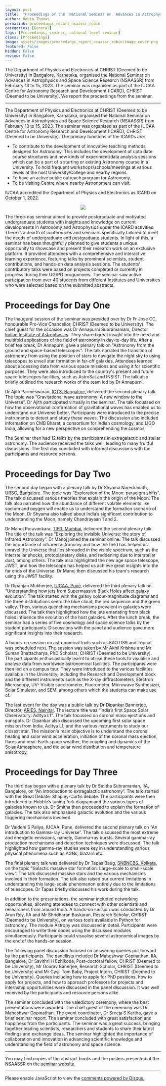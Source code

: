 ```yaml
---
layout: post
title:  "Proceedings of the  National Seminar on  Advances in Astrophysics and Space Science Research (NSAAASSR) 2023"
author: Robin Thomas
permalink: proceedings_report_nsaassr_robin
categories: [General]
tags: [Proceedings, seminar, national level seminar]
class: [Proceedings]
image: assets/images/proceedings_report_nsaassr_robin/image_cover.png
featured: False
hidden: False
review: False
---
```

>
The Department of Physics and Electronics at CHRIST (Deemed to be University) in Bangalore, Karnataka, organised the National Seminar on Advances in Astrophysics and Space Science Research (NSAASSR) from February 13 to 15, 2023. The seminar was organised as part of the IUCAA Centre for Astronomy Research and Development (ICARD), CHRIST (Deemed to be University). We report the proceedings from the seminar.
>
---

The Department of Physics and Electronics at CHRIST (Deemed to be University) in Bangalore, Karnataka, organised the National Seminar on Advances in Astrophysics and Space Science Research (NSAASSR) from February 13 to 15, 2023. The seminar was organised as part of the IUCAA Centre for Astronomy Research and Development (ICARD), CHRIST (Deemed to be University). The primary functions of the ICARDs are:

- To contribute to the development of innovative teaching methods designed for Astronomy. This includes the development of upto date course structures and new kinds of experiment/data analysis sessions which can be a part of a starting or existing Astronomy course in a University. To hold frequent workshops/schools/meetings at various levels at the host University/College and nearby regions.
- To have an active public outreach program for Astronomy.
- To be visiting Centre where nearby Astronomers can visit.

IUCAA accredited the Department of Physics and Electronics as ICARD on October 1, 2022. 


<p align="center">
  <img src="../assets/images/proceedings_report_nsaassr_robin/image1.png">
</p>

The three-day seminar aimed to provide postgraduate and motivated undergraduate students with insights and knowledge on current developments in Astronomy and Astrophysics under the ICARD activities. There is a dearth of conferences and seminars specifically tailored to meet the needs of undergraduate and postgraduate students. In light of this, a seminar has been thoughtfully planned to give students a unique opportunity to showcase and present their research work on an exclusive platform. It provided attendees with a comprehensive and interactive learning experience, featuring talks by prominent scientists, student contributions, and hands-on data analysis sessions. The students' contributory talks were based on projects completed or currently in progress during their UG/PG programmes. The seminar saw active participation from over 40 students from different Institutes and Universities who were selected based on the submitted abstracts. 

# Proceedings for Day One

The Inaugural session of the seminar was presided over by Dr Fr Jose CC, honourable Pro-Vice Chancellor, CHRIST (Deemed to be University). The chief guest for the occasion was Dr Annapurni Subramaniam, Director <a href="https://www.iiap.res.in/" target="_blank"> Indian Institute of Astrophysics</a>. They shared great insight into the need and multifold applications of the field of astronomy in day-to-day life. After a brief tea break,  Dr Annapurni gave a plenary talk on "Astronomy from the ground and space-based telescopes". The talk narrated the transition of astronomy from using the position of stars to navigate the night sky to using telescopes to unveil star formation in far-off galaxies. Attendees learned about accessing data from various space missions and using it for scientific purposes. They were also introduced to the country's present and future space telescopes facilities, such as AstroSat and INSIST. The talk also briefly outlined the research works of the team led by Dr Annapurni.

Dr Ajith Parmeswaran, <a href="https://www.icts.res.in/" target="_blank"> ICTS, Bangalore</a>, delivered the second plenary talk. The topic was “Gravitational wave astronomy: A new window to the Universe”. Dr Ajith participated virtually in the seminar. The talk focussed on how the observational confirmation of gravitational waves has enabled us to understand our Universe better. Participants were introduced to the precise instruments to detect and study these waves. The discussion also included information on CMB Bharat, a consortium for Indian cosmology, and LIGO India, allowing for a new perspective on comprehending the cosmos.

The Seminar then had 12 talks by the participants in extragalactic and stellar astronomy. The audience received the talks well, leading to many fruitful discussions. The first day concluded with informal discussions with the participants and resource persons.

# Proceedings for Day Two

The second day began with a plenary talk by Dr Shyama Naredranath, <a href="https://www.ursc.gov.in/" target="_blank"> URSC, Bangalore</a>. The topic was “Exploration of the Moon: paradigm shifts”. The talk discussed various theories that explain the origin of the Moon. The talk also narrated how the abundance of different volatile elements like sodium and oxygen will enable us to understand the formation scenario of the Moon. Dr Shyama also talked about India’s significant contribution to understanding the Moon, namely Chandrayaan 1 and 2. 

Dr Manoj Puravankara, <a href="https://www.tifr.res.in/" target="_blank"> TIFR, Mumbai,</a> delivered the second plenary talk. The title of the talk was “Exploring the invisible Universe: the story of Infrared Astronomy”. Dr Manoj joined the seminar online. The talk discussed the importance of infrared astronomy and how the field has helped us unravel the Universe that lies shrouded in the visible spectrum, such as the interstellar shocks, protoplanetary disks, and reddening due to interstellar dust, among others. The talk also highlighted the new age space telescope, JWST, and how the telescope has helped us achieve great insights into the far ends of the Universe. Dr Manoj then discussed his team's research using the JWST facility.

Dr Dipanjan Mukherjee, <a href="https://www.iucaa.in/en/" target="_blank"> IUCAA, Pune</a>, delivered the third plenary talk on “Understanding how jets from Supermassive Black Holes affect galaxy evolution”.  The talk started with the galaxy colour-magnitude diagrams and the three distributions seen: the blue cloud, the red sequence and the green valley. Then, various quenching mechanisms prevalent in galaxies were discussed. The talk then highlighted how the jets emanating from black holes influence the evolution of the host galaxies. After the lunch break, the seminar had a series of five cosmology and space science talks by the student participants. Discussions with the panel and audience gave more significant insights into their research. 

A hands-on session on astronomical tools such as SAO DS9 and Topcat was scheduled next. The session was taken by Mr Akhil Krishna and Mr Suman Bhattacharya, PhD Scholars, CHRIST (Deemed to be University). The participants enthusiastically learnt to utilise these tools to visualise and analyse data from worldwide astronomical facilities. The participants were then led on a campus tour. They were introduced to the various facilities available in the University, including the Research and Development block and the different instruments such as the X-ray diffractometers, Electron Microscopy, UV- Visible spectrometer, Fluorometer, Microwave Synthesizer, Solar Simulator, and SEM, among others which the students can make use of.

The last event for the day was a public talk by Dr Dipankar Bannerjee, Director, <a href="https://www.aries.res.in/aries-0" target="_blank"> ARIES, Nainital</a>. The lecture title was “India’s first Space Solar Observatory: Aditya L1”. The talk focussed on coronal mass ejections and sunspots. Dr Dipankar also discussed the upcoming first solar space mission from India, Aditya L1, and the various instruments to study our closest star. The mission's main objective is to understand the coronal heating and solar wind acceleration, initiation of the coronal mass ejection, flares and near-Earth space weather, the coupling and dynamics of the Solar Atmosphere, and the solar wind distribution and temperature anisotropy. 

# Proceedings for Day Three

The third day began with a plenary talk by Dr Smitha Subramanian, IIA, Bangalore, on “An introduction to extragalactic astronomy”. The talk started with the Great Debate: Shapley-Curtis debate. The participants were then introduced to Hubble’s tuning fork diagram and the various types of galaxies known to us. Dr Smitha then proceeded to explain the formation of galaxies. The talk also emphasised galactic evolution and the various triggering mechanisms involved.

Dr Vaidehi S Paliya, IUCAA, Pune, delivered the second plenary talk on “An introduction to Gamma-ray Universe”. The talk discussed the most extreme and energetic emissions, namely, Gamma-ray bursts. Several gamma-ray production mechanisms and detection techniques were discussed. The talk highlighted how gamma-ray studies were key in understanding various physical phenomena such as AGNs, blazars etc. 

The final plenary talk was delivered by Dr Tapas Baug, <a href="https://www.bose.res.in/" target="_blank"> SNBNCBS, Kolkata,</a> on the topic “Galactic massive star formation: Large-scale to small-scale view”.  The talk discussed massive stars and the various mechanisms involved in their formation. The talk also raised our current limitations in understanding this large-scale phenomenon entirely due to the limitations of telescopes. Dr Tapas briefly discussed his work during the talk.

In addition to the presentations, the seminar included networking opportunities, allowing attendees to connect with other scientists and researchers from around India. A hands-on session was conducted by Dr Arun Roy, IIA and Mr Shridharan Baskaran, Research Scholar, CHRIST (Deemed to be University), on various tools available in Python for astronomy. The module Astropy was discussed in detail. Participants were encouraged to write their codes using the discussed modules simultaneously. Participants could visualise several astronomical images by the end of the hands-on session. 

The following panel discussion focused on answering queries put forward by the participants. The panellists included Dr Maheshwar Gopinathan, IIA, Bangalore, Dr Savithri H Ezhikode, Post-doctoral fellow, CHRIST (Deemed to be University), Mr Gourav Banerjee, Research Scholar, CHRIST (Deemed to be University) and Mr Cysil Tom Baby, Project Intern, CHRIST (Deemed to be University). Queries including how to apply for PhD positions, how to apply for projects, and how to approach professors for projects and internship opportunities were discussed in the panel discussion. It was well received by the participants and resource persons alike.

The seminar concluded with the valedictory ceremony, where the best presentations were awarded. The chief guest of the ceremony was Dr Maheshwar Gopinathan. The event coordinator, Dr Sreeja S Kartha, gave a brief seminar report. The seminar concluded with great satisfaction and happiness from the participants. The seminar was a great success, bringing together leading scientists, researchers and students to share their latest findings and exchange ideas. The seminar highlighted the importance of collaboration and innovation in advancing scientific knowledge and understanding the field of astronomy and space science.

---


You may find copies of the abstract books and the posters presented at the NSAASSR on the <a href="https://indico.cern.ch/event/1245645/" target="_blank"> seminar website.</a>

---

<div id="disqus_thread"></div>
<script>
    /**
    *  RECOMMENDED CONFIGURATION VARIABLES: EDIT AND UNCOMMENT THE SECTION BELOW TO INSERT DYNAMIC VALUES FROM YOUR PLATFORM OR CMS.
    *  LEARN WHY DEFINING THESE VARIABLES IS IMPORTANT: https://disqus.com/admin/universalcode/#configuration-variables    */
    /*
    var disqus_config = function () {
    this.page.url = PAGE_URL;  // Replace PAGE_URL with your page's canonical URL variable
    this.page.identifier = PAGE_IDENTIFIER; // Replace PAGE_IDENTIFIER with your page's unique identifier variable
    };
    */
    (function() { // DON'T EDIT BELOW THIS LINE
    var d = document, s = d.createElement('script');
    s.src = 'https://cosmicvarta-in.disqus.com/embed.js';
    s.setAttribute('data-timestamp', +new Date());
    (d.head || d.body).appendChild(s);
    })();
</script>
<noscript>Please enable JavaScript to view the <a href="https://disqus.com/?ref_noscript">comments powered by Disqus.</a></noscript>
